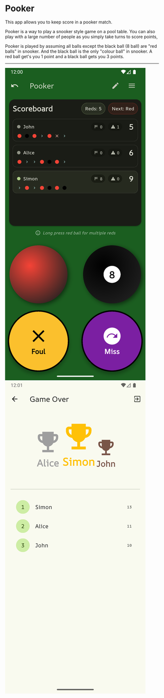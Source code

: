 # Pooker

This app allows you to keep score in a pooker match.

Pooker is a way to play a snooker style game on a pool table. You can also play with a large number of people as you simply take turns to score points,

Pooker is played by assuming all balls except the black ball (8 ball) are "red balls" in snooker. And the black ball is the only "colour ball" in snooker. A red ball get's you 1 point and a black ball gets you 3 points.

---
![App Screenshot](assets/screenshots/Screenshot_1761303660.png)
![Podium Screenshot](assets/screenshots/Screenshot_1761303697.png)
